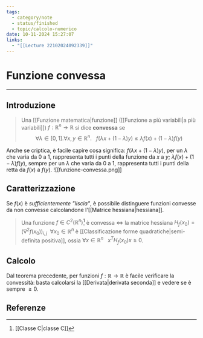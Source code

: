 ```yaml
---
tags:
  - category/note
  - status/finished
  - topic/calcolo-numerico
date: 10-11-2024 15:27:07
links:
  - "[[Lecture 22102024092339]]"
---
```

# Funzione convessa
---
## Introduzione
> Una [[Funzione matematica|funzione]] ([[Funzione a più variabili|a più variabili]]) $f: \mathbb{R}^{n} \to \mathbb{R}$ si dice **convessa** se
> $$\forall \lambda \in [0, 1]. \forall x, y \in \mathbb{R}^{n}. \ \ \ f(\lambda x + (1-\lambda)y) \leq \lambda f(x) + (1-\lambda)f(y)$$

Anche se criptica, è facile capire cosa significa: $f(\lambda x + (1-\lambda)y)$, per un $\lambda$ che varia da 0 a 1, rappresenta tutti i punti della funzione da $x$ a $y$; $\lambda f(x) + (1-\lambda)f(y)$, sempre per un $\lambda$ che varia da 0 a 1, rappresenta tutti i punti della retta da $f(x)$ a $f(y)$.
![[funzione-convessa.png]]

## Caratterizzazione
Se $f(x)$ è _sufficientemente "liscia"_, è possibile distinguere funzioni convesse da non convesse calcolandone l'[[Matrice hessiana|hessiana]].
> Una funzione $f \in C^{2}(\mathbb{R}^{n})$[^1] è convessa $\iff$ la matrice hessiana $H_{f}(x_{0}) = (\nabla^{2}f(x_{0}))_{i,j} \ \ \forall x_{0} \in \mathbb{R}^{n}$ è [[Classificazione forme quadratiche|semi-definita positiva]], ossia $\forall x \in \mathbb{R}^{n} \ \ \ x^{T}H_{f}(x_{0})x \geq 0$.

## Calcolo
Dal teorema precedente, per funzioni $f: \mathbb{R} \to \mathbb{R}$ è facile verificare la convessità: basta calcolarsi la [[Derivata|derivata seconda]] e vedere se è sempre $\geq 0$.

## Referenze
[^1]: [[Classe C|classe C]]
